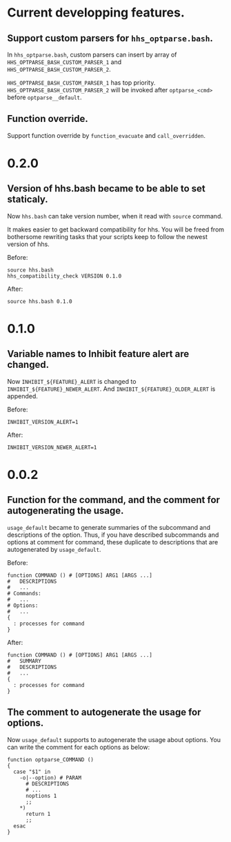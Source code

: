 # Current developping features.

## Support custom parsers for `hhs_optparse.bash`.

In `hhs_optparse.bash`, custom parsers can insert by array of
`HHS_OPTPARSE_BASH_CUSTOM_PARSER_1` and `HHS_OPTPARSE_BASH_CUSTOM_PARSER_2`.

`HHS_OPTPARSE_BASH_CUSTOM_PARSER_1` has top priority.
`HHS_OPTPARSE_BASH_CUSTOM_PARSER_2` will be invoked
after `optparse_<cmd>` before `optparse__default`.

## Function override.

Support function override by `function_evacuate` and `call_overridden`.

# 0.2.0

## Version of hhs.bash became to be able to set staticaly.

Now `hhs.bash` can take version number,
when it read with `source` command.

It makes easier to get backward compatibility for hhs.
You will be freed from bothersome rewriting tasks
that your scripts keep to follow the newest version of hhs.

Before:
~~~
source hhs.bash
hhs_compatibility_check VERSION 0.1.0
~~~

After:
~~~
source hhs.bash 0.1.0
~~~

# 0.1.0

## Variable names to Inhibit feature alert are changed.

Now `INHIBIT_${FEATURE}_ALERT` is changed to `INHIBIT_${FEATURE}_NEWER_ALERT`.
And `INHIBIT_${FEATURE}_OLDER_ALERT` is appended.

Before:
~~~
INHIBIT_VERSION_ALERT=1
~~~

After:
~~~
INHIBIT_VERSION_NEWER_ALERT=1
~~~

# 0.0.2

## Function for the command, and the comment for autogenerating the usage.

`usage_default` became to generate summaries of the subcommand and descriptions of the option.
Thus, if you have described subcommands and options at comment for command, these duplicate to descriptions that are autogenerated by `usage_default`.

Before:
~~~
function COMMAND () # [OPTIONS] ARG1 [ARGS ...]
#   DESCRIPTIONS
#   ...
# Commands:
#   ...
# Options:
#   ...
{
  : processes for command
} 
~~~

After:
~~~
function COMMAND () # [OPTIONS] ARG1 [ARGS ...]
#   SUMMARY
#   DESCRIPTIONS
#   ...
{
  : processes for command
} 
~~~

## The comment to autogenerate the usage for options.

Now `usage_default` supports to autogenerate the usage about options.
You can write the comment for each options as below:

~~~
function optparse_COMMAND ()
{
  case "$1" in
    -o|--option) # PARAM
      # DESCRIPTIONS
      # ...
      noptions 1
      ;;
    *)
      return 1
      ;;
  esac
} 
~~~
